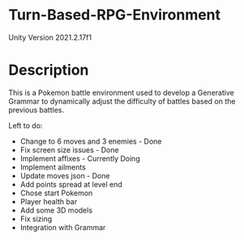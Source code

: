 # Turn-Based-RPG-Environment
Unity Version 2021.2.17f1
<h1>Description</h1>
<p>This is a Pokemon battle environment used to develop a Generative Grammar to dynamically adjust the difficulty of battles based on the previous battles.</p>
<p>Left to do:</p>
<ul>
<li>Change to 6 moves and 3 enemies - Done</li>
<li>Fix screen size issues - Done</li>
<li>Implement affixes - Currently Doing</li>
<li>Implement ailments</li>
<li>Update moves json - Done</li>
<li>Add points spread at level end</li>
<li>Chose start Pokemon</li>
<li>Player health bar</li>
<li>Add some 3D models</li>
<li>Fix sizing</li>
<li>Integration with Grammar</li>
</ul>